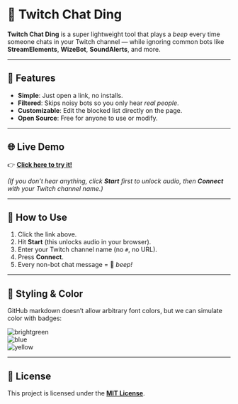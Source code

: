 # 🎵 Twitch Chat Ding

**Twitch Chat Ding** is a super lightweight tool that plays a *beep* every time someone chats in your Twitch channel — while ignoring common bots like **StreamElements**, **WizeBot**, **SoundAlerts**, and more.  

---

## 🚀 Features
- **Simple**: Just open a link, no installs.  
- **Filtered**: Skips noisy bots so you only hear *real people*.  
- **Customizable**: Edit the blocked list directly on the page.  
- **Open Source**: Free for anyone to use or modify.  

---

## 🌐 Live Demo
👉 [**Click here to try it!**](https://goldsixgun.github.io/Twitch-Ding/)

*(If you don’t hear anything, click **Start** first to unlock audio, then **Connect** with your Twitch channel name.)*  

---

## 📖 How to Use
1. Click the link above.  
2. Hit **Start** (this unlocks audio in your browser).  
3. Enter your Twitch channel name (no `#`, no URL).  
4. Press **Connect**.  
5. Every non-bot chat message = 🔔 *beep!*  

---

## 🎨 Styling & Color
GitHub markdown doesn’t allow arbitrary font colors, but we can simulate color with badges:  

![brightgreen](https://img.shields.io/badge/Status-Active-brightgreen)  
![blue](https://img.shields.io/badge/Platform-Twitch-blue)  
![yellow](https://img.shields.io/badge/License-MIT-yellow)  

---

## 📜 License
This project is licensed under the [**MIT License**](LICENSE).  
